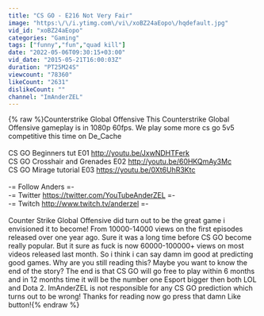 ```yaml
---
title: "CS GO - E216 Not Very Fair"
image: "https:\/\/i.ytimg.com\/vi\/xoBZ24aEopo\/hqdefault.jpg"
vid_id: "xoBZ24aEopo"
categories: "Gaming"
tags: ["funny","fun","quad kill"]
date: "2022-05-06T09:30:15+03:00"
vid_date: "2015-05-21T16:00:03Z"
duration: "PT25M24S"
viewcount: "78360"
likeCount: "2631"
dislikeCount: ""
channel: "ImAnderZEL"
---
```

{% raw %}Counterstrike Global Offensive This Counterstrike Global Offensive gameplay is in 1080p 60fps. We play some more cs go 5v5 competitive this time on De_Cache<br /><br />CS GO Beginners tut E01 <a rel="nofollow" target="blank" href="http://youtu.be/JxwNDHTFerk">http://youtu.be/JxwNDHTFerk</a><br />CS GO Crosshair and Grenades E02 <a rel="nofollow" target="blank" href="http://youtu.be/60HKQmAy3Mc">http://youtu.be/60HKQmAy3Mc</a><br />CS GO Mirage tutorial E03 <a rel="nofollow" target="blank" href="https://youtu.be/0Xt6UhR3Ktc">https://youtu.be/0Xt6UhR3Ktc</a><br /><br />-= Follow Anders =-<br />-= Twitter <a rel="nofollow" target="blank" href="https://twitter.com/YouTubeAnderZEL">https://twitter.com/YouTubeAnderZEL</a> =-<br />-= Twitch <a rel="nofollow" target="blank" href="http://www.twitch.tv/anderzel">http://www.twitch.tv/anderzel</a> =-<br /><br />Counter Strike Global Offensive did turn out to be the great game i envisioned it to become! From 10000-14000 views on the first episodes released over one year ago. Sure it was a long time before CS GO become really popular. But it sure as fuck is now 60000-100000+ views on most videos released last month. So i think i can say damn im good at predicting good games. Why are you still reading this? Maybe you want to know the end of the story? The end is that CS GO will go free to play within 6 months and in 12 months time it will be the number one Esport bigger then both LOL and Dota 2. ImAnderZEL is not responsible for any CS GO prediction which turns out to be wrong! Thanks for reading now go press that damn Like button!{% endraw %}
